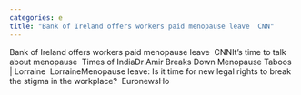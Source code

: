 ```yaml
---
categories: e
title: "Bank of Ireland offers workers paid menopause leave  CNN"
---
```

Bank of Ireland offers workers paid menopause leave&nbsp;&nbsp;CNNIt’s time to talk about menopause&nbsp;&nbsp;Times of IndiaDr Amir Breaks Down Menopause Taboos | Lorraine&nbsp;&nbsp;LorraineMenopause leave: Is it time for new legal rights to break the stigma in the workplace?&nbsp;&nbsp;EuronewsHo